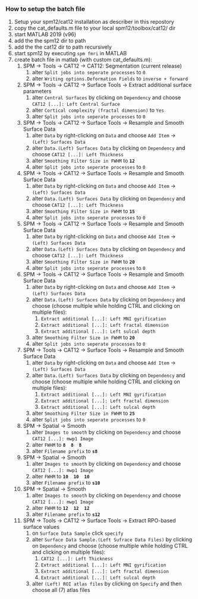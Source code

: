 
### How to setup the batch file
1. Setup your spm12/cat12 installation as describer in this repostory
2. copy the cat_defaults.m file to your local spm12/toolbox/cat12/ dir
3. start MATLAB 2019 (v96)
4. add the the spm12 dir to path
5. add the the cat12 dir to path recursively
6. start spm12 by executing `spm fmri` in MATLAB
7. create batch file in matlab (with custom cat_defaults.m):
   1. SPM -> Tools -> CAT12 -> CAT12: Segmentation (current release)
      1. alter `Split jobs into seperate processes` to `0`
      2. alter `Writing options.Deformation Fields` to `inverse + forward`
   2. SPM -> Tools -> CAT12 -> Surface Tools -> Extract additional surface parameters
      1. alter `Central Surfaces` by clicking on `Dependency` and choose `CAT12 [...]: Left Central Surface`
      2. alter `Cortical complexity (fractal dimension)` to `Yes`
      3. alter `Split jobs into seperate processes` to `0`
   3. SPM -> Tools -> CAT12 -> Surface Tools -> Resample and Smooth Surface Data
      1. alter `Data` by  right-clicking on `Data` and choose `Add Item` -> `(Left) Surfaces Data` 
      2. alter `Data.(Left) Surfaces Data` by clicking on `Dependency` and choose `CAT12 [...]: Left Thickness`
      3. alter `Smoothing Filter Size in FWHM` to **`12`**
      4. alter `Split jobs into seperate processes` to `0`
   4. SPM -> Tools -> CAT12 -> Surface Tools -> Resample and Smooth Surface Data
      1. alter `Data` by  right-clicking on `Data` and choose `Add Item` -> `(Left) Surfaces Data` 
      2. alter `Data.(Left) Surfaces Data` by clicking on `Dependency` and choose `CAT12 [...]: Left Thickness`
      3. alter `Smoothing Filter Size in FWHM` to **`15`**
      4. alter `Split jobs into seperate processes` to `0`
   5. SPM -> Tools -> CAT12 -> Surface Tools -> Resample and Smooth Surface Data
      1. alter `Data` by  right-clicking on `Data` and choose `Add Item` -> `(Left) Surfaces Data` 
      2. alter `Data.(Left) Surfaces Data` by clicking on `Dependency` and choose `CAT12 [...]: Left Thickness`
      3. alter `Smoothing Filter Size in FWHM` to **`20`**
      4. alter `Split jobs into seperate processes` to `0`
   6. SPM -> Tools -> CAT12 -> Surface Tools -> Resample and Smooth Surface Data
      1. alter `Data` by  right-clicking on `Data` and choose `Add Item` -> `(Left) Surfaces Data` 
      2. alter `Data.(Left) Surfaces Data` by clicking on `Dependency` and choose (choose multiple while holding CTRL and clicking on multiple files):
         1. `Extract additional [...]: Left MNI gyrification`
         2. `Extract additional [...]: Left fractal dimension`
         3. `Extract additional [...]: Left sulcal depth`
      3. alter `Smoothing Filter Size in FWHM` to **`20`**
      4. alter `Split jobs into seperate processes` to `0`
   7. SPM -> Tools -> CAT12 -> Surface Tools -> Resample and Smooth Surface Data
      1. alter `Data` by  right-clicking on `Data` and choose `Add Item` -> `(Left) Surfaces Data` 
      2. alter `Data.(Left) Surfaces Data` by clicking on `Dependency` and choose (choose multiple while holding CTRL and clicking on multiple files):
         1. `Extract additional [...]: Left MNI gyrification`
         2. `Extract additional [...]: Left fractal dimension`
         3. `Extract additional [...]: Left sulcal depth`
      3. alter `Smoothing Filter Size in FWHM` to **`25`**
      4. alter `Split jobs into seperate processes` to `0`
   8. SPM -> Spatial -> Smooth
      1. alter `Images to smooth` by clicking on `Dependency` and choose `CAT12 [...]: mwp1 Image`
      2. alter `FWHM` to **`8  8  8`**
      3. alter `Filename prefix` to **`s8`**
   9. SPM -> Spatial -> Smooth
      1. alter `Images to smooth` by clicking on `Dependency` and choose `CAT12 [...]: mwp1 Image`
      2. alter `FWHM` to **`10  10  10`**
      3.  alter `Filename prefix` to **`s10`**
   10. SPM -> Spatial -> Smooth
       1.  alter `Images to smooth` by clicking on `Dependency` and choose `CAT12 [...]: mwp1 Image`
       2.  alter `FWHM` to **`12  12  12`**
       3.  alter `Filename prefix` to **`s12`**
   11. SPM -> Tools -> CAT12 -> Surface Tools -> Extract RPO-based surface values
       1.  on `Surface Data Sample` click `specify`
       2.  alter `Surface Data Sample.(Left Sufrace Data Files)` by clicking on `Dependency` and choose (choose multiple while holding CTRL and clicking on multiple files):
           1.  `CAT12 [...]: Left Thickness`
           2.  `Extract additional [...]: Left MNI gyrification`
           3.  `Extract additional [...]: Left fractal dimension`
           4.  `Extract additional [...]: Left sulcal depth`
       3.  alter `(Left) ROI atlas files` by clicking on `Specify` and then choose all (7) atlas files

